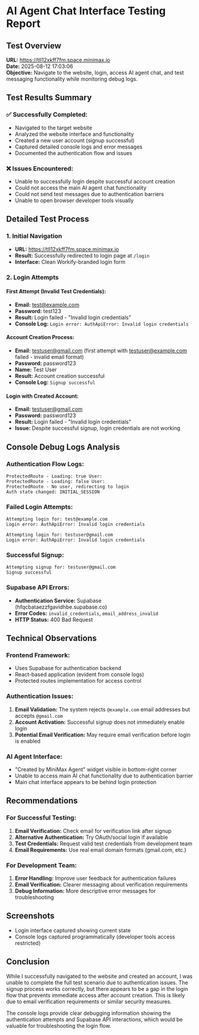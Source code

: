 # AI Agent Chat Interface Testing Report

## Test Overview
**URL:** https://tll12xkff7fm.space.minimax.io  
**Date:** 2025-08-12 17:03:06  
**Objective:** Navigate to the website, login, access AI agent chat, and test messaging functionality while monitoring debug logs.

## Test Results Summary

### ✅ Successfully Completed:
- Navigated to the target website
- Analyzed the website interface and functionality
- Created a new user account (signup successful)
- Captured detailed console logs and error messages
- Documented the authentication flow and issues

### ❌ Issues Encountered:
- Unable to successfully login despite successful account creation
- Could not access the main AI agent chat functionality
- Could not send test messages due to authentication barriers
- Unable to open browser developer tools visually

## Detailed Test Process

### 1. Initial Navigation
- **URL:** https://tll12xkff7fm.space.minimax.io
- **Result:** Successfully redirected to login page at `/login`
- **Interface:** Clean Workify-branded login form

### 2. Login Attempts
#### First Attempt (Invalid Test Credentials):
- **Email:** test@example.com
- **Password:** test123
- **Result:** Login failed - "Invalid login credentials"
- **Console Log:** `Login error: AuthApiError: Invalid login credentials`

#### Account Creation Process:
- **Email:** testuser@gmail.com (first attempt with testuser@example.com failed - invalid email format)
- **Password:** password123
- **Name:** Test User
- **Result:** Account creation successful
- **Console Log:** `Signup successful`

#### Login with Created Account:
- **Email:** testuser@gmail.com
- **Password:** password123
- **Result:** Login failed - "Invalid login credentials"
- **Issue:** Despite successful signup, login credentials are not working

## Console Debug Logs Analysis

### Authentication Flow Logs:
```
ProtectedRoute - Loading: true User: 
ProtectedRoute - Loading: false User: 
ProtectedRoute - No user, redirecting to login
Auth state changed: INITIAL_SESSION
```

### Failed Login Attempts:
```
Attempting login for: test@example.com
Login error: AuthApiError: Invalid login credentials

Attempting login for: testuser@gmail.com  
Login error: AuthApiError: Invalid login credentials
```

### Successful Signup:
```
Attempting signup for: testuser@gmail.com
Signup successful
```

### Supabase API Errors:
- **Authentication Service:** Supabase (hfqcbataezzfgavidhbe.supabase.co)
- **Error Codes:** `invalid_credentials`, `email_address_invalid`
- **HTTP Status:** 400 Bad Request

## Technical Observations

### Frontend Framework:
- Uses Supabase for authentication backend
- React-based application (evident from console logs)
- Protected routes implementation for access control

### Authentication Issues:
1. **Email Validation:** The system rejects `@example.com` email addresses but accepts `@gmail.com`
2. **Account Activation:** Successful signup does not immediately enable login
3. **Potential Email Verification:** May require email verification before login is enabled

### AI Agent Interface:
- "Created by MiniMax Agent" widget visible in bottom-right corner
- Unable to access main AI chat functionality due to authentication barrier
- Main chat interface appears to be behind login protection

## Recommendations

### For Successful Testing:
1. **Email Verification:** Check email for verification link after signup
2. **Alternative Authentication:** Try OAuth/social login if available
3. **Test Credentials:** Request valid test credentials from development team
4. **Email Requirements:** Use real email domain formats (gmail.com, etc.)

### For Development Team:
1. **Error Handling:** Improve user feedback for authentication failures
2. **Email Verification:** Clearer messaging about verification requirements
3. **Debug Information:** More descriptive error messages for troubleshooting

## Screenshots
- Login interface captured showing current state
- Console logs captured programmatically (developer tools access restricted)

## Conclusion
While I successfully navigated to the website and created an account, I was unable to complete the full test scenario due to authentication issues. The signup process works correctly, but there appears to be a gap in the login flow that prevents immediate access after account creation. This is likely due to email verification requirements or similar security measures.

The console logs provide clear debugging information showing the authentication attempts and Supabase API interactions, which would be valuable for troubleshooting the login flow.